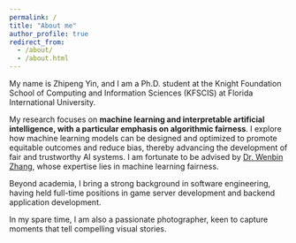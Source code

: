 ```yaml
---
permalink: /
title: "About me"
author_profile: true
redirect_from: 
  - /about/
  - /about.html
---
```


My name is Zhipeng Yin, and I am a Ph.D. student at the Knight Foundation School of Computing and Information Sciences (KFSCIS) at Florida International University.

My research focuses on **machine learning and interpretable artificial intelligence, with a particular emphasis on algorithmic fairness**. I explore how machine learning models can be designed and optimized to promote equitable outcomes and reduce bias, thereby advancing the development of fair and trustworthy AI systems. I am fortunate to be advised by [Dr. Wenbin Zhang](https://users.cs.fiu.edu/~wbzhang/), whose expertise lies in machine learning fairness.

Beyond academia, I bring a strong background in software engineering, having held full-time positions in game server development and backend application development.

In my spare time, I am also a passionate photographer, keen to capture moments that tell compelling visual stories.



<script type="text/javascript" id="clstr_globe" src="//clustrmaps.com/globe.js?d=6jOsUZ0JJIOZZ-Evk6g6jVCZ7PKtlYAKQFCzTtMNug4"></script>



